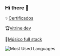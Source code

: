 ### Hi there 👋

✨[Certificados](https://github.com/MikalROn/certificados)

🏆[vitrine dev](https://cursos.alura.com.br/vitrinedev/Heromon-9010)

🎸[Músico full stack](https://open.spotify.com/intl-pt/artist/5Uvv8Xc3aFF7aUdOIOv1Bv?nd=1&dlsi=8f011fbbfea54621)


![Most Used Languages](https://github-readme-stats.vercel.app/api/top-langs/?username=MikalROn&hide=mdx,markdown,makefile,hack,xslt,css,scss,html,shell,batchfile,jupyter%20notebook&theme=dark&show_icons=true&hide_border=true&langs_count=8)



